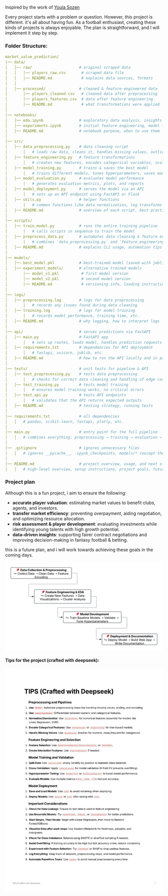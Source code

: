 Inspired by the work of [Youla Sozen](https://github.com/youlasozen/predicting-the-Market-Value-of-Footballers)

Every project starts with a problem or question. However, this project is different. it's all about having fun. As a football enthusiast, creating these kinds of projects is always enjoyable. The plan is straightforward, and I will implement it step by step.
### Folder Structure:


``` yaml
market_value_prediction/  
│── data/                        
│   │── raw/                     # original scraped data  
│   │   │── players_raw.csv       # scraped data file  
│   │   │── README.md             # explains data sources, formats  
│   │  
│   │── processed/               # cleaned & feature-engineered data  
│       │── players_cleaned.csv   # cleaned data after preprocessing  
│       │── players_features.csv  # data after feature engineering  
│       │── README.md             # what transformations were applied  
│  
│── notebooks/                  
│   │── eda.ipynb                # exploratory data analysis, insights  
│   │── experiments.ipynb        # initial feature engineering, model tests  
│   │── README.md                # notebook purpose, when to use them  
│  
│── src/                         
│   │── data_preprocessing.py    # data cleaning script  
│       │   # loads raw data, cleans it, handles missing values, outliers  
│   │── feature_engineering.py   # feature transformations  
│       │   # creates new features, encodes categorical variables, scaling  
│   │── model_training.py        # trains & saves the best model  
│       │   # trains different models, tunes hyperparameters, saves model  
│   │── model_evaluation.py      # evaluates model performance  
│       │   # generates evaluation metrics, plots, and reports  
│   │── model_deployment.py      # serves the model via an API  
│       │   # sets up an API endpoint using FastAPI or Flask  
│   │── utils.py                 # helper functions  
│       │   # common functions like data normalization, log transforms  
│   │── README.md                # overview of each script, best practices  
│  
│── scripts/                     
│   │── train_model.py           # runs the entire training pipeline  
│       │   # calls scripts in sequence to train the model  
│   │── preprocess_data.py       # automates data cleaning & feature engineering  
│       │   # combines `data_preprocessing.py` and `feature_engineering.py`  
│   │── README.md                # explains CLI usage, automation tips  
│  
│── models/                      
│   │── best_model.pkl           # best-trained model (saved with joblib)  
│   │── experiment_models/       # alternative trained models  
│       │── model_v1.pkl          # first model version  
│       │── model_v2.pkl          # second model version  
│       │── README.md             # versioning info, loading instructions  
│  
│── logs/                        
│   │── preprocessing.log        # logs for data preprocessing  
│       │   # records any issues found during data cleaning  
│   │── training.log             # logs for model training  
│       │   # records model performance, training time, etc.  
│   │── README.md                # why logging, how to interpret logs  
│  
│── api/                         # serves predictions via FastAPI  
│   │── main.py                  # FastAPI app  
│       │   # sets up routes, loads model, handles prediction requests  
│   │── requirements.txt         # dependencies for API deployment  
│       │   # fastapi, uvicorn, joblib, etc.  
│   │── README.md                # how to run the API locally and in production  
│  
│── tests/                       # unit tests for pipeline & API  
│   │── test_preprocessing.py    # tests data preprocessing  
│       │   # checks for correct data cleaning and handling of edge cases  
│   │── test_training.py         # tests model training  
│       │   # ensures model training works, no critical errors  
│   │── test_api.py              # tests API endpoints  
│       │   # validates that the API returns expected outputs  
│   │── README.md                # testing strategy, running tests  
│  
│── requirements.txt             # all dependencies  
│   │   # pandas, scikit-learn, fastapi, plotly, etc.  
│  
│── main.py                      # entry point for the full pipeline  
│   │   # combines everything: preprocessing → training → evaluation → deployment  
│  
│── .gitignore                   # ignores unnecessary files  
│   │   # ignores __pycache__, .ipynb_checkpoints, models/* (except the best one)  
│  
│── README.md                    # project overview, usage, and next steps  
│   │   # high-level overview, setup instructions, project goals, future work  
```


### Project plan

Although this is a fun project, i aim to ensure the following:

- **accurate player valuation**: estimating market values to benefit clubs, agents, and investors.
- **transfer market efficiency**: preventing overpayment, aiding negotiation, and optimizing resource allocation.
- **risk assessment & player development**: evaluating investments while identifying young talents with high growth potential.
- **data-driven insights**: supporting fairer contract negotiations and improving decision-making in fantasy football & betting.

this is a future plan, and i will work towards achieving these goals in the coming days.

![Plan of Project](../04-ML-Based-Football-Players-Market-Value-Prediction/images/project_plan.png)

#### Tips for the project (crafted with deepseek):
![alt text](<images/Tips for the project.jpg>)
